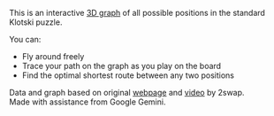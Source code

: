This is an interactive [3D graph](https://boxx31.github.io/klotski-viewer) of all possible positions in the standard Klotski puzzle.

You can:
- Fly around freely
- Trace your path on the graph as you play on the board
- Find the optimal shortest route between any two positions

Data and graph based on original [webpage](https://github.com/2swap/Klotski-Webpage) and [video](https://www.youtube.com/watch?v=YGLNyHd2w10) by 2swap.  
Made with assistance from Google Gemini.
